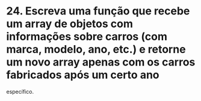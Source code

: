 # 24. Escreva uma função que recebe um array de objetos com informações sobre carros (com marca, modelo, ano, etc.) e retorne um novo array apenas com os carros fabricados após um certo ano
específico.
